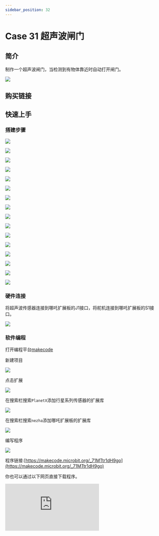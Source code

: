 ```yaml
---
sidebar_position: 32
---
```


# Case 31 超声波闸门

## 简介

制作一个超声波闸门，当检测到有物体靠近时自动打开闸门。




![](./images/nezha-inventors-kit-v2-case-31-01.png)

## 购买链接



## 快速上手

### 搭建步骤

![](./images/nezha-inventors-kit-v2-step-31-01.png)

![](./images/nezha-inventors-kit-v2-step-31-02.png)

![](./images/nezha-inventors-kit-v2-step-31-03.png)

![](./images/nezha-inventors-kit-v2-step-31-04.png)

![](./images/nezha-inventors-kit-v2-step-31-05.png)

![](./images/nezha-inventors-kit-v2-step-31-06.png)

![](./images/nezha-inventors-kit-v2-step-31-07.png)

![](./images/nezha-inventors-kit-v2-step-31-08.png)

![](./images/nezha-inventors-kit-v2-step-31-09.png)

![](./images/nezha-inventors-kit-v2-step-31-10.png)

![](./images/nezha-inventors-kit-v2-step-31-11.png)

![](./images/nezha-inventors-kit-v2-step-31-12.png)

![](./images/nezha-inventors-kit-v2-step-31-13.png)

![](./images/nezha-inventors-kit-v2-step-31-14.png)

![](./images/nezha-inventors-kit-v2-step-31-15.png)

![](./images/nezha-inventors-kit-v2-step-31-16.png)

### 硬件连接

将超声波传感器连接到哪吒扩展板的J1接口，将舵机连接到哪吒扩展板的S1接口。

![](./images/nezha-inventors-kit-v2-case-31-02.png)

### 软件编程

打开编程平台[makecode](https://makecode.microbit.org/#)

新建项目

![](./images/nezha-inventors-kit-v2-case-19-03.png)

点击扩展

![](./images/nezha-inventors-kit-v2-case-19-04.png)


在搜索栏搜索`PlanetX`添加行星系列传感器的扩展库

![](./images/nezha-inventors-kit-v2-case-19-05.png)

在搜索栏搜索`nezha`添加哪吒扩展板的扩展库

![](./images/nezha-inventors-kit-v2-case-19-06.png)

编写程序

![](./images/nezha-inventors-kit-v2-case-31-07.png)


程序链接:[https://makecode.microbit.org/_71MTtr1dH9go](https://makecode.microbit.org/_71MTtr1dH9go)

你也可以通过以下网页直接下载程序。

<div
    style={{
        position: 'relative',
        paddingBottom: '60%',
        overflow: 'hidden',
    }}
>
    <iframe
        src="https://makecode.microbit.org/_71MTtr1dH9go"
        frameborder="0"
        sandbox="allow-popups allow-forms allow-scripts allow-same-origin"
        style={{
            position: 'absolute',
            width: '100%',
            height: '100%',
        }}
    />
</div>

### 现象

当超声波传感器检测到物体靠近时，则自动打开闸门。

![](./images/nezha-inventors-kit-v2-case-31.gif)
